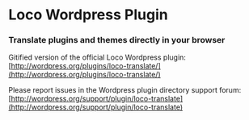 # Loco Wordpress Plugin

### Translate plugins and themes directly in your browser

Gitified version of the official Loco Wordpress plugin:  
[http://wordpress.org/plugins/loco-translate/](http://wordpress.org/plugins/loco-translate/)

Please report issues in the Wordpress plugin directory support forum:  
[http://wordpress.org/support/plugin/loco-translate](http://wordpress.org/support/plugin/loco-translate)
